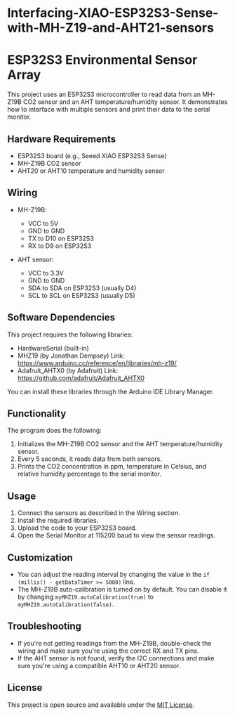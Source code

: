# Interfacing-XIAO-ESP32S3-Sense-with-MH-Z19-and-AHT21-sensors

# ESP32S3 Environmental Sensor Array

This project uses an ESP32S3 microcontroller to read data from an MH-Z19B CO2 sensor and an AHT temperature/humidity sensor. It demonstrates how to interface with multiple sensors and print their data to the serial monitor.

## Hardware Requirements

- ESP32S3 board (e.g., Seeed XIAO ESP32S3 Sense)
- MH-Z19B CO2 sensor
- AHT20 or AHT10 temperature and humidity sensor

## Wiring

- MH-Z19B:
  - VCC to 5V
  - GND to GND
  - TX to D10 on ESP32S3
  - RX to D9 on ESP32S3

- AHT sensor:
  - VCC to 3.3V
  - GND to GND
  - SDA to SDA on ESP32S3 (usually D4)
  - SCL to SCL on ESP32S3 (usually D5)

## Software Dependencies

This project requires the following libraries:

- HardwareSerial (built-in)
- MHZ19 (by Jonathan Dempsey) Link: https://www.arduino.cc/reference/en/libraries/mh-z19/
- Adafruit_AHTX0 (by Adafruit) Link: https://github.com/adafruit/Adafruit_AHTX0

You can install these libraries through the Arduino IDE Library Manager.

## Functionality

The program does the following:

1. Initializes the MH-Z19B CO2 sensor and the AHT temperature/humidity sensor.
2. Every 5 seconds, it reads data from both sensors.
3. Prints the CO2 concentration in ppm, temperature in Celsius, and relative humidity percentage to the serial monitor.

## Usage

1. Connect the sensors as described in the Wiring section.
2. Install the required libraries.
3. Upload the code to your ESP32S3 board.
4. Open the Serial Monitor at 115200 baud to view the sensor readings.

## Customization

- You can adjust the reading interval by changing the value in the `if (millis() - getDataTimer >= 5000)` line.
- The MH-Z19B auto-calibration is turned on by default. You can disable it by changing `myMHZ19.autoCalibration(true)` to `myMHZ19.autoCalibration(false)`.

## Troubleshooting

- If you're not getting readings from the MH-Z19B, double-check the wiring and make sure you're using the correct RX and TX pins.
- If the AHT sensor is not found, verify the I2C connections and make sure you're using a compatible AHT10 or AHT20 sensor.

## License

This project is open source and available under the [MIT License](LICENSE).
